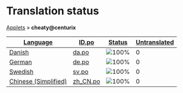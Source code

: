 <h1>Translation status</h1>
<p>
  <a href="README.md">Applets</a> &#187; <b>cheaty@centurix</b>
</p>

<table>
  <thead>
    <tr>
      <th>
        <a href="#" id="language">Language</a>
      </th>
      <th>
        <a href="#" id="idpo">ID.po</a>
      </th>
      <th>
        <a href="#" id="status">Status</a>
      </th>
      <th>
        <a href="#" id="untranslated">Untranslated</a>
      </th>
    </tr>
  </thead>
  <tbody>
    <tr>
      <td class="language" data-value="Danish">
        <a href="da.md">Danish</a>
      </td>
      <td class="idpo" data-value="da">
        <a href="https://github.com/linuxmint/cinnamon-spices-applets/blob/master/cheaty%40centurix/files/cheaty%40centurix/po/da.po">da.po</a>
      </td>
      <td class="status" data-value="100">
        <img src="http://progressed.io/bar/100" alt="100%" />
      </td>
      <td class="untranslated" data-value="0">
        0
      </td>
    </tr>
    <tr>
      <td class="language" data-value="German">
        <a href="de.md">German</a>
      </td>
      <td class="idpo" data-value="de">
        <a href="https://github.com/linuxmint/cinnamon-spices-applets/blob/master/cheaty%40centurix/files/cheaty%40centurix/po/de.po">de.po</a>
      </td>
      <td class="status" data-value="100">
        <img src="http://progressed.io/bar/100" alt="100%" />
      </td>
      <td class="untranslated" data-value="0">
        0
      </td>
    </tr>
    <tr>
      <td class="language" data-value="Swedish">
        <a href="sv.md">Swedish</a>
      </td>
      <td class="idpo" data-value="sv">
        <a href="https://github.com/linuxmint/cinnamon-spices-applets/blob/master/cheaty%40centurix/files/cheaty%40centurix/po/sv.po">sv.po</a>
      </td>
      <td class="status" data-value="100">
        <img src="http://progressed.io/bar/100" alt="100%" />
      </td>
      <td class="untranslated" data-value="0">
        0
      </td>
    </tr>
    <tr>
      <td class="language" data-value="Chinese (Simplified)">
        <a href="zh_CN.md">Chinese (Simplified)</a>
      </td>
      <td class="idpo" data-value="zh_CN">
        <a href="https://github.com/linuxmint/cinnamon-spices-applets/blob/master/cheaty%40centurix/files/cheaty%40centurix/po/zh_CN.po">zh_CN.po</a>
      </td>
      <td class="status" data-value="100">
        <img src="http://progressed.io/bar/100" alt="100%" />
      </td>
      <td class="untranslated" data-value="0">
        0
      </td>
    </tr>
  </tbody>
</table>


